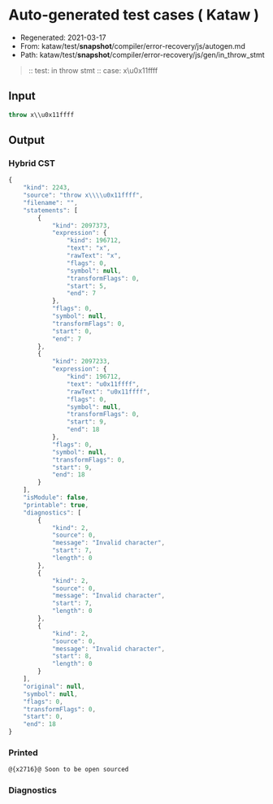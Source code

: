 # Auto-generated test cases ( Kataw )
- Regenerated: 2021-03-17
- From: kataw/test/__snapshot__/compiler/error-recovery/js/autogen.md
- Path: kataw/test/__snapshot__/compiler/error-recovery/js/gen/in_throw_stmt
> :: test: in throw stmt
> :: case: x\\u0x11ffff
## Input

`````js
throw x\\u0x11ffff
`````

## Output

### Hybrid CST

```javascript
{
    "kind": 2243,
    "source": "throw x\\\\u0x11ffff",
    "filename": "",
    "statements": [
        {
            "kind": 2097373,
            "expression": {
                "kind": 196712,
                "text": "x",
                "rawText": "x",
                "flags": 0,
                "symbol": null,
                "transformFlags": 0,
                "start": 5,
                "end": 7
            },
            "flags": 0,
            "symbol": null,
            "transformFlags": 0,
            "start": 0,
            "end": 7
        },
        {
            "kind": 2097233,
            "expression": {
                "kind": 196712,
                "text": "u0x11ffff",
                "rawText": "u0x11ffff",
                "flags": 0,
                "symbol": null,
                "transformFlags": 0,
                "start": 9,
                "end": 18
            },
            "flags": 0,
            "symbol": null,
            "transformFlags": 0,
            "start": 9,
            "end": 18
        }
    ],
    "isModule": false,
    "printable": true,
    "diagnostics": [
        {
            "kind": 2,
            "source": 0,
            "message": "Invalid character",
            "start": 7,
            "length": 0
        },
        {
            "kind": 2,
            "source": 0,
            "message": "Invalid character",
            "start": 7,
            "length": 0
        },
        {
            "kind": 2,
            "source": 0,
            "message": "Invalid character",
            "start": 8,
            "length": 0
        }
    ],
    "original": null,
    "symbol": null,
    "flags": 0,
    "transformFlags": 0,
    "start": 0,
    "end": 18
}
```

### Printed

```javascript
@{x2716}@ Soon to be open sourced
```

### Diagnostics

```javascript

```

